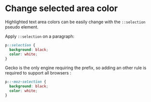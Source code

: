 

# Change selected area color



Highlighted text area colors can be easily change with the `::selection` pseudo element.

Apply `::selection` on a paragraph:

```css
p::selection {
  background: black;
  color: white;
}
```

Gecko is the only engine requiring the prefix, so adding an other rule is required to support all browsers :

```css
p::-moz-selection {
  background: black;
  color: white;
}
```

